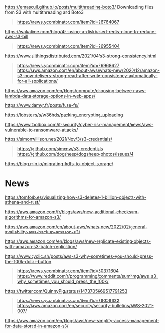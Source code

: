 https://emasquil.github.io/posts/multithreading-boto3/ Downloading files from S3 with multithreading and Boto3
> https://news.ycombinator.com/item?id=26764067

https://wakatime.com/blog/45-using-a-diskbased-redis-clone-to-reduce-aws-s3-bill
> https://news.ycombinator.com/item?id=26955404

https://www.allthingsdistributed.com/2021/04/s3-strong-consistency.html
> https://news.ycombinator.com/item?id=26968627
  > https://aws.amazon.com/en/about-aws/whats-new/2020/12/amazon-s3-now-delivers-strong-read-after-write-consistency-automatically-for-all-applications/

https://aws.amazon.com/en/blogs/compute/choosing-between-aws-lambda-data-storage-options-in-web-apps/

https://www.damyr.fr/posts/fuse-fs/

https://lobste.rs/s/w36hds/packing_encrypting_uploading

https://www.toolbox.com/it-security/cyber-risk-management/news/aws-vulnerable-to-ransomware-attacks/

https://simonwillison.net/2021/Nov/3/s3-credentials/
> https://github.com/simonw/s3-credentials
> https://github.com/dogsheep/dogsheep-photos/issues/4

https://blog.min.io/migrating-hdfs-to-object-storage/

# News
https://tomforb.es/visualizing-how-s3-deletes-1-billion-objects-with-athena-and-rust/

https://aws.amazon.com/fr/blogs/aws/new-additional-checksum-algorithms-for-amazon-s3/

https://aws.amazon.com/en/about-aws/whats-new/2022/02/general-availability-aws-backup-amazon-s3/

https://aws.amazon.com/en/blogs/aws/new-replicate-existing-objects-with-amazon-s3-batch-replication/

https://www.cyclic.sh/posts/aws-s3-why-sometimes-you-should-press-the-100k-dollar-button
> https://news.ycombinator.com/item?id=30371604
> https://www.reddit.com/r/programming/comments/sumhmg/aws_s3_why_sometimes_you_should_press_the_100k/

https://twitter.com/QuinnyPig/status/1473705669517791253
> https://news.ycombinator.com/item?id=29658822
> https://aws.amazon.com/en/security/security-bulletins/AWS-2021-007/

https://aws.amazon.com/en/blogs/aws/new-simplify-access-management-for-data-stored-in-amazon-s3/